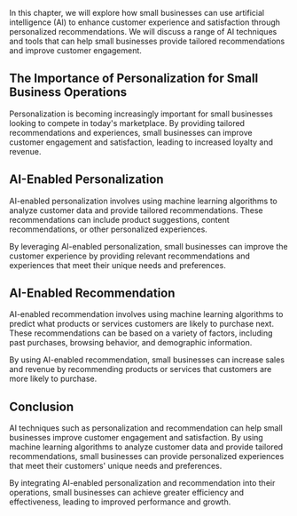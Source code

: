 
In this chapter, we will explore how small businesses can use artificial intelligence (AI) to enhance customer experience and satisfaction through personalized recommendations. We will discuss a range of AI techniques and tools that can help small businesses provide tailored recommendations and improve customer engagement.

The Importance of Personalization for Small Business Operations
---------------------------------------------------------------

Personalization is becoming increasingly important for small businesses looking to compete in today's marketplace. By providing tailored recommendations and experiences, small businesses can improve customer engagement and satisfaction, leading to increased loyalty and revenue.

AI-Enabled Personalization
--------------------------

AI-enabled personalization involves using machine learning algorithms to analyze customer data and provide tailored recommendations. These recommendations can include product suggestions, content recommendations, or other personalized experiences.

By leveraging AI-enabled personalization, small businesses can improve the customer experience by providing relevant recommendations and experiences that meet their unique needs and preferences.

AI-Enabled Recommendation
-------------------------

AI-enabled recommendation involves using machine learning algorithms to predict what products or services customers are likely to purchase next. These recommendations can be based on a variety of factors, including past purchases, browsing behavior, and demographic information.

By using AI-enabled recommendation, small businesses can increase sales and revenue by recommending products or services that customers are more likely to purchase.

Conclusion
----------

AI techniques such as personalization and recommendation can help small businesses improve customer engagement and satisfaction. By using machine learning algorithms to analyze customer data and provide tailored recommendations, small businesses can provide personalized experiences that meet their customers' unique needs and preferences.

By integrating AI-enabled personalization and recommendation into their operations, small businesses can achieve greater efficiency and effectiveness, leading to improved performance and growth.
